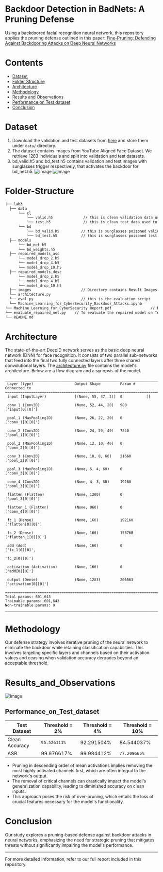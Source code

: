 # Backdoor Detection in BadNets: A Pruning Defense

Using a backdoored facial recognition neural network, this repository applies the pruning defense outlined in this paper:
[Fine-Pruning: Defending Against Backdooring Attacks on Deep Neural Networks](https://arxiv.org/abs/1805.12185)


# Contents
- [Dataset](#Dataset)
- [Folder Structure](#Folder-Structure)
- [Architecture](#Architecture)
- [Methodology](#Methodology)
- [Results and Observations](#Results_and_Observations)
- [Performance on Test dataset](##Performance_on_Test_dataset)
- [Conclusion](#Conclusion)

# Dataset
   1. Download the validation and test datasets from [here](https://drive.google.com/drive/folders/1Rs68uH8Xqa4j6UxG53wzD0uyI8347dSq?usp=sharing) and store them under `data/` directory.
   2. The dataset contains images from YouTube Aligned Face Dataset. We retrieve 1283 individuals and split into validation and test datasets.
   3. bd_valid.h5 and bd_test.h5 contains validation and test images with sunglasses trigger respectively, that activates the backdoor for bd_net.h5. 
   ![image](images/clean1.png)
![image](images/poison1.png)


# Folder-Structure

```bash
├── lab3
  ├── data 
      └── cl
          └── valid.h5              // this is clean validation data used to design the defense
          └── test.h5               // this is clean test data used to evaluate the BadNet
      └── bd
          └── bd_valid.h5          // this is sunglasses poisoned validation data
          └── bd_test.h5           // this is sunglasses poisoned test data
  ├── models
      └── bd_net.h5
      └── bd_weights.h5
  ├── repaired_models_asc
      └── model_drop_2.h5
      └── model_drop_4.h5
      └── model_drop_10.h5
  ├── repaired_models_desc
      └── model_drop_2.h5
      └── model_drop_4.h5
      └── model_drop_10.h5
  ├── images                       // Directory contains Result Images
  └── architecture.py
  └── eval.py                      // this is the evaluation script
  └── Machine_Learning_for_CyberSecurity_Backdoor_Attacks.ipynb
└── Machine_Learning_for_CyberSecurity Report.pdf                  // Report
└── evaluate_repaired_net.py    // To evaluate the repaired model on Test set
└── README.md 
```
# Architecture
The state-of-the-art DeepID network serves as the basic deep neural network (DNN) for face recognition. It consists of two parallel sub-networks that feed into the final two fully connected layers after three shared convolutional layers. The [architecture.py](architecture.py) file contains the model's architecture. Below are a flow diagram and a synopsis of the model.
```
___________________________________________________________________________________
 Layer (type)                   Output Shape         Param #     Connected to                     
===================================================================================
 input (InputLayer)             [(None, 55, 47, 3)]  0           []                               
                                                                                                  
 conv_1 (Conv2D)                (None, 52, 44, 20)   980         ['input[0][0]']                  
                                                                                                  
 pool_1 (MaxPooling2D)          (None, 26, 22, 20)   0           ['conv_1[0][0]']                 
                                                                                                  
 conv_2 (Conv2D)                (None, 24, 20, 40)   7240        ['pool_1[0][0]']                 
                                                                                                  
 pool_2 (MaxPooling2D)          (None, 12, 10, 40)   0           ['conv_2[0][0]']                 
                                                                                                  
 conv_3 (Conv2D)                (None, 10, 8, 60)    21660       ['pool_2[0][0]']                 
                                                                                                  
 pool_3 (MaxPooling2D)          (None, 5, 4, 60)     0           ['conv_3[0][0]']                 
                                                                                                  
 conv_4 (Conv2D)                (None, 4, 3, 80)     19280       ['pool_3[0][0]']                 
                                                                                                  
 flatten (Flatten)              (None, 1200)         0           ['pool_3[0][0]']                 
                                                                                                  
 flatten_1 (Flatten)            (None, 960)          0           ['conv_4[0][0]']                 
                                                                                                  
 fc_1 (Dense)                   (None, 160)          192160      ['flatten[0][0]']                
                                                                                                  
 fc_2 (Dense)                   (None, 160)          153760      ['flatten_1[0][0]']              
                                                                                                  
 add (Add)                      (None, 160)          0           ['fc_1[0][0]',      
                                                                  'fc_2[0][0]']                   
                                                                                                  
 activation (Activation)        (None, 160)          0           ['add[0][0]']                    
                                                                                                  
 output (Dense)                 (None, 1283)         206563      ['activation[0][0]']             
                                                                                                  
======================================================================================
Total params: 601,643
Trainable params: 601,643
Non-trainable params: 0
______________________________________________________________________________________
```

# Methodology

Our defense strategy involves iterative pruning of the neural network to eliminate the backdoor while retaining classification capabilities. This involves targeting specific layers and channels based on their activation values and ceasing when validation accuracy degrades beyond an acceptable threshold.

# Results_and_Observations

![image](images/image2.png)
## Performance_on_Test_dataset
| Test Dataset | Threshold = 2% | Threshold = 4% | Threshold = 10% |
|---|---|---|---|
| Clean Accuracy | `95.526111%` | 92.291504% | 84.544037% |
| ASR | 99.976617% | 99.984412% | `77.209665%` | 


- Pruning in descending order of mean activations implies removing the most highly activated channels first, which are often integral to the network's output.
- The removal of critical channels can drastically impact the model's generalization capability, leading to diminished accuracy on clean inputs.
- This approach poses the risk of over-pruning, which entails the loss of crucial features necessary for the model's functionality.

# Conclusion

Our study explores a pruning-based defense against backdoor attacks in neural networks, emphasizing the need for strategic pruning that mitigates threats without significantly impairing the model's performance.

---

For more detailed information, refer to our full report included in this repository.
